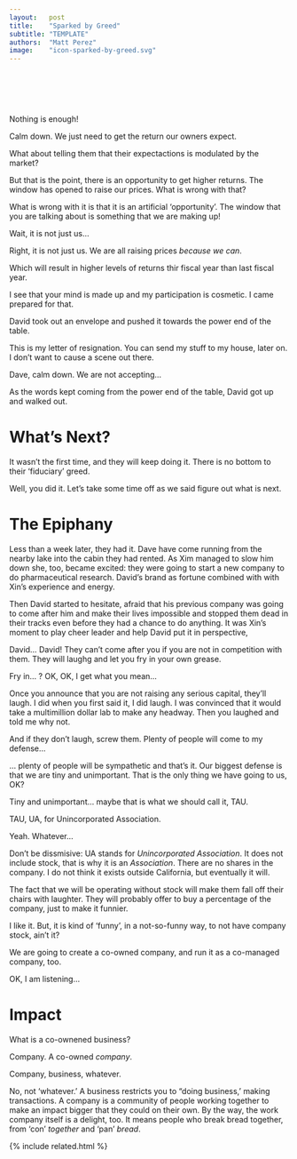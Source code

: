 ```yaml
---
layout:   post
title:    "Sparked by Greed"
subtitle: "TEMPLATE"
authors:  "Matt Perez"
image:    "icon-sparked-by-greed.svg"
---
```


<div style="display:none;">
 <p>Developed with good intentions, the fomula had been a money-maker for years. But it wasn&rsquo;t enough.</p>
</div>

<h1>&nbsp;</h1>
 <p class="_speakera">Nothing is enough!</p>
 <p class="_speakerb">Calm down. We just need to get the return our owners expect.</p>
 <p class="_speakera">What about telling them that their expectactions is modulated by the market?</p>
 <p class="_speakerb">But that is the point, there is an opportunity to get higher returns. The window has opened to raise our prices. What is wrong with that?</p>
 <p class="_speakera">What is wrong with it is that it is an artificial &lsquo;opportunity&rsquo;. The window that you are talking about is something that we are making up!</p>
 <p class="_speakerb">Wait, it is not just us&hellip;</p>
 <p class="_speakera">Right, it is not just us. We are all raising prices <em>because we can</em>.</p>
 <p class="_speakerb">Which will result in higher levels of returns thir fiscal year than last fiscal year.</p>
 <p class="_speakera">I see that your mind is made up and my participation is cosmetic. I came prepared for that.</p>
 <p>David took out an envelope and pushed it towards the power end of the table.</p>
 <p class="_speakera">This is my letter of resignation. You can send my stuff to my house, later on. I don&rsquo;t want to cause a scene out there.</p>
 <p class="_speakerb">Dave, calm down. We are not accepting&hellip;</p>
 <p>As the words kept coming from the power end of the table, David got up and walked out.</p>

<h1>What&rsquo;s Next?</h1>
 <p class="_speakera">It wasn&rsquo;t the first time, and they will keep doing it. There is no bottom to their &lsquo;fiduciary&rsquo; greed.</p>
 <p class="_speakerb">Well, you did it. Let&rsquo;s take some time off as we said figure out what is next.</p>

<h1>The Epiphany</h1>
 <p>Less than a week later, they had it. Dave have come running from the nearby lake into the cabin they had rented. As Xim managed to slow him down she, too, became excited: they were going to start a new company to do pharmaceutical research. David&rsquo;s brand as fortune combined with with Xin&rsquo;s experience and energy.</p>
 <p>Then David started to hesitate, afraid that his previous company was going to come after him and make their lives impossible and stopped them dead in their tracks even before they had a chance to do anything. It was Xin&rsquo;s moment to play cheer leader and help David put it in perspective,</p>
 <p class="_speakerb">David&hellip; David! They can&rsquo;t come after you if you are not in competition with them. They will laughg and let you fry in your own grease.</p>
 <p class="_speakera">Fry in&hellip; ? OK, OK, I get what you mean&hellip;</p>
 <p class="_speakerb">Once you announce that you are not raising any serious capital, they&rsquo;ll laugh. I did when you first said it, I did laugh. I was convinced that it would take a multimillion dollar lab to make any headway. Then you laughed and told me why not.</p>
 <p class="_speakera">And if they don&rsquo;t laugh, screw them. Plenty of people will come to my defense&hellip;</p>
 <p class="_speakerb">&hellip; plenty of people will be sympathetic and that&rsquo;s it. Our biggest defense is that we are tiny and unimportant. That is the only thing we have going to us, OK?</p>
 <p class="_speakera">Tiny and unimportant&hellip; maybe that is what we should call it, TAU.</p>
 <p class="_speakerb">TAU, UA, for Unincorporated Association.</p>
 <p class="_speakera">Yeah. Whatever&hellip;</p>
 <p class="_speakerb">Don&rsquo;t be dissmisive: UA stands for <em>Unincorporated Association</em>. It does not include stock, that is why it is an <em>Association</em>. There are no shares in the company. I do not think it exists outside California, but eventually it will.</p>
 <p class="_continueb">The fact that we will be operating without stock will make them fall off their chairs with laughter. They will probably offer to buy a percentage of the company, just to make it funnier.</p>
 <p class="_speakera">I like it. But, it is kind of &lsquo;funny&rsquo;, in a not-so-funny way, to not have company stock, ain&rsquo;t it?</p>
 <p class="_speakerb">We are going to create a co-owned company, and run it as a co-managed company, too.</p>
 <p class="_speakera">OK, I am listening&hellip;</p>

<h1>Impact</h1>
 <p class="_speakera">What is a co-ownened business?</p>
 <p class="_speakera">Company. A co-owned <em>company</em>.</p>
 <p class="_speakera">Company, business, whatever.</p>
 <p class="_speakera">No, not &lsquo;whatever.&rsquo; A business restricts you to &ldquo;doing business,&rsquo; making transactions. A company is a community of people working together to make an impact bigger that they could on their own. By the way, the work company itself is a delight, too. It means people who break bread together, from &lsquo;con&rsquo; <em>together</em> and &lsquo;pan&rsquo; <em>bread</em>. 

{% include related.html %}
